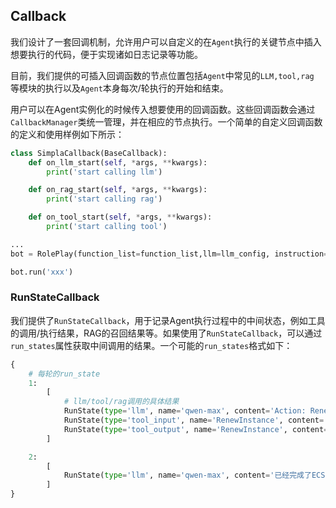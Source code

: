 ## Callback

我们设计了一套回调机制，允许用户可以自定义的在`Agent`执行的关键节点中插入想要执行的代码，便于实现诸如日志记录等功能。

目前，我们提供的可插入回调函数的节点位置包括`Agent`中常见的`LLM,tool,rag `等模块的执行以及`Agent`本身每次/轮执行的开始和结束。

用户可以在Agent实例化的时候传入想要使用的回调函数。这些回调函数会通过`CallbackManager`类统一管理，并在相应的节点执行。一个简单的自定义回调函数的定义和使用样例如下所示：

```Python
class SimplaCallback(BaseCallback):
    def on_llm_start(self, *args, **kwargs):
        print('start calling llm')

    def on_rag_start(self, *args, **kwargs):
        print('start calling rag')

    def on_tool_start(self, *args, **kwargs):
        print('start calling tool')

...
bot = RolePlay(function_list=function_list,llm=llm_config, instruction=role_template, callbacks=[callback], stream=False)

bot.run('xxx')
```

### RunStateCallback

我们提供了`RunStateCallback`，用于记录Agent执行过程中的中间状态，例如工具的调用/执行结果，RAG的召回结果等。如果使用了`RunStateCallback`，可以通过`run_states`属性获取中间调用的结果。一个可能的`run_states`格式如下：

```Python
{
    # 每轮的run_state
    1:
        [
            # llm/tool/rag调用的具体结果
            RunState(type='llm', name='qwen-max', content='Action: RenewInstance\nAction Input: {"instance_id": "i-rj90a7e840y5cde", "period": "10"}\n', create_time=1720691946),
            RunState(type='tool_input', name='RenewInstance', content='{"instance_id": "i-rj90a7e840y5cde", "period": "10"}', create_time=1720691946),
            RunState(type='tool_output', name='RenewInstance', content="{'result': '已完成ECS实例ID为i-rj90a7e840y5cde的续费，续费时长10月'}", create_time=1720691946)
        ]

    2:
        [
            RunState(type='llm', name='qwen-max', content='已经完成了ECS实例ID为i-rj90a7e840y5cde的续费操作，续费时长为10个月。', create_time=1720691949)
        ]
}
```
